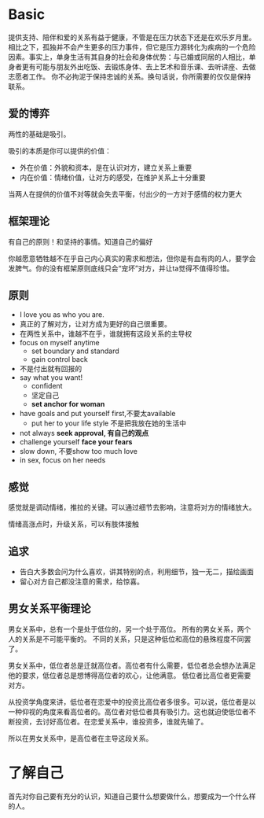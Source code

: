 
# Basic

提供支持、陪伴和爱的关系有益于健康，不管是在压力状态下还是在欢乐岁月里。 相比之下，孤独并不会产生更多的压力事件，但它是压力源转化为疾病的一个危险因素。事实上，单身生活有其自身的社会和身体优势：与已婚或同居的人相比，单身者更有可能与朋友外出吃饭、去锻炼身体、去上艺术和音乐课、去听讲座、去做志愿者工作。 你不必拘泥于保持忠诚的关系。换句话说，你所需要的仅仅是保持联系。

## 爱的博弈

两性的基础是吸引。

吸引的本质是你可以提供的价值：

- 外在价值：外貌和资本，是在认识对方，建立关系上重要
- 内在价值：情绪价值，让对方的感受，在维护关系上十分重要

当两人在提供的价值不对等就会失去平衡，付出少的一方对于感情的权力更大


## 框架理论

有自己的原则！和坚持的事情。知道自己的偏好

你越愿意牺牲越不在乎自己内心真实的需求和想法，但你是有血有肉的人，要学会发脾气。你的没有框架原则底线只会“宠坏”对方，并让ta觉得不值得珍惜。


## 原则

* I love you as who you are. 
* 真正的了解对方，让对方成为更好的自己很重要。
* 在两性关系中，谁越不在乎，谁就拥有这段关系的主导权
* focus on myself anytime
  * set boundary and standard
  * gain control back
* 不是付出就有回报的
* say what you want!
  * confident
  * 坚定自己
  * **set anchor for woman**
* have goals and put yourself first,不要太available
  * put her to your life style 不是把我放在她的生活中
* not always **seek approval, 有自己的观点**
* challenge yourself **face your fears**
* slow down, 不要show too much love
* in sex, focus on her needs

## 感觉

感觉就是调动情绪，推拉的关键。可以通过细节去影响，注意将对方的情绪放大。

情绪高涨点时，升级关系，可以有肢体接触

## 追求

- 告白大多数会问为什么喜欢，讲其特别的点，利用细节，独一无二，描绘画面
- 留心对方自己都没注意的需求，给惊喜。

## 男女关系平衡理论 

男女关系中，总有一个是处于低位的，另一个处于高位。 所有的男女关系，两个人的关系是不可能平衡的。 不同的关系，只是这种低位和高位的悬殊程度不同罢了。

男女关系中，低位者总是迁就高位者。高位者有什么需要，低位者总会想办法满足他的要求，低位者总是想博得高位者的欢心，让他满意。 
低位者比高位者更需要对方。

从投资学角度来讲，低位者在恋爱中的投资比高位者多很多。可以说，低位者是以一种仰视的角度来看高位者的。高位者对低位者具有吸引力。这也就迫使低位者不断投资，去讨好高位者。在恋爱关系中，谁投资多，谁就先输了。 

所以在男女关系中，是高位者在主导这段关系。 

# 了解自己

首先对你自己要有充分的认识，知道自己要什么想要做什么，想要成为一个什么样的人。